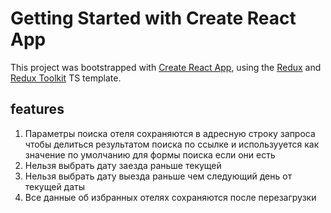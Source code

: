 # Getting Started with Create React App

This project was bootstrapped with [Create React App](https://github.com/facebook/create-react-app), using the [Redux](https://redux.js.org/) and [Redux Toolkit](https://redux-toolkit.js.org/) TS template.

## features

1) Параметры поиска отеля сохраняются в адресную строку запроса чтобы делиться результатом поиска по ссылке и использууется как значение по умолчанию для формы поиска если они есть
2) Нельзя выбрать дату заезда раньше текущей
3) Нельзя выбрать дату выезда раньше чем следующий день от текущей даты 
4) Все данные об избранных отелях сохраняются после перезагрузки